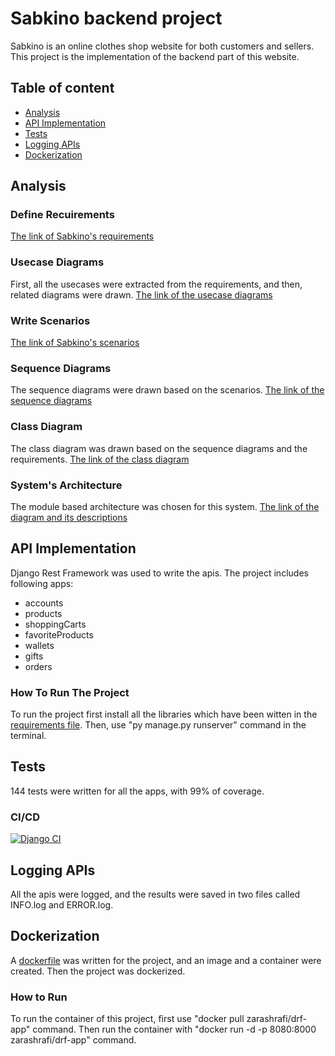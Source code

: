 # Sabkino backend project
Sabkino is an online clothes shop website for both customers and sellers. This project is the implementation of the backend part of this website.

## Table of content
* [Analysis](##analysis)
* [API Implementation](##api-implementation)
* [Tests](##tests)
* [Logging APIs](##logging-apis)
* [Dockerization](##dockerization)

## Analysis
### Define Recuirements
[The link of Sabkino's requirements](https://docs.google.com/document/d/15xuDdvQncoIcrMqIQ0CIrqrO8BVc2PzDm2mepGpAEnQ/edit?usp=sharing)

### Usecase Diagrams
First, all the usecases were extracted from the requirements, and then, related diagrams were drawn.
[The link of the usecase diagrams]()

### Write Scenarios
[The link of Sabkino's scenarios]()

### Sequence Diagrams
The sequence diagrams were drawn based on the scenarios.
[The link of the sequence diagrams]()

### Class Diagram
The class diagram was drawn based on the sequence diagrams and the requirements.
[The link of the class diagram]()

### System's Architecture
The module based architecture was chosen for this system.
[The link of the diagram and its descriptions]()

## API Implementation
Django Rest Framework was used to write the apis. The project includes following apps:

* accounts
* products
* shoppingCarts
* favoriteProducts
* wallets
* gifts
* orders

### How To Run The Project
To run the project first install all the libraries which have been witten in the [requirements file](https://github.com/ashrafizahra81/SE-Prj-Backend/requirements.txt). Then, use "py manage.py runserver" command in the terminal.

## Tests
144 tests were written for all the apps, with 99% of coverage. 

### CI/CD
[![Django CI](https://github.com/ashrafizahra81/SE-Prj-Backend/actions/workflows/django.yml/badge.svg)](https://github.com/ashrafizahra81/SE-Prj-Backend/actions/workflows/django.yml)

## Logging APIs
All the apis were logged, and the results were saved in two files called INFO.log and ERROR.log.

## Dockerization
A [dockerfile](https://github.com/ashrafizahra81/SE-Prj-Backend/Dockerfile) was written for the project, and an image and a container were created. Then the project was dockerized.

### How to Run
To run the container of this project, first use "docker pull zarashrafi/drf-app" command. Then run the container with "docker run -d -p 8080:8000 zarashrafi/drf-app" command.









































